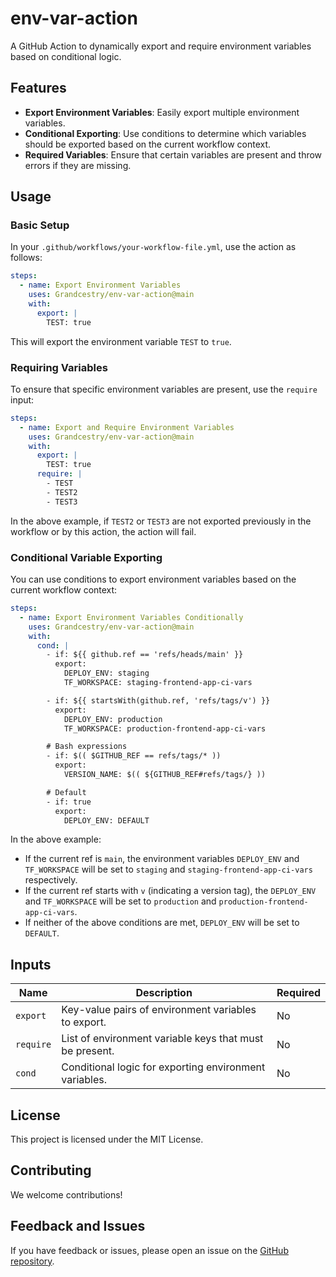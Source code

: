 # env-var-action

A GitHub Action to dynamically export and require environment variables based on conditional logic.

## Features

- **Export Environment Variables**: Easily export multiple environment variables.
- **Conditional Exporting**: Use conditions to determine which variables should be exported based on the current workflow context.
- **Required Variables**: Ensure that certain variables are present and throw errors if they are missing.

## Usage

### Basic Setup

In your `.github/workflows/your-workflow-file.yml`, use the action as follows:

```yml
steps:
  - name: Export Environment Variables
    uses: Grandcestry/env-var-action@main
    with:
      export: |
        TEST: true
```

This will export the environment variable `TEST` to `true`.

### Requiring Variables

To ensure that specific environment variables are present, use the `require` input:

```yml
steps:
  - name: Export and Require Environment Variables
    uses: Grandcestry/env-var-action@main
    with:
      export: |
        TEST: true
      require: |
        - TEST
        - TEST2
        - TEST3
```

In the above example, if `TEST2` or `TEST3` are not exported previously in the workflow or by this action, the action will fail.

### Conditional Variable Exporting

You can use conditions to export environment variables based on the current workflow context:

```yml
steps:
  - name: Export Environment Variables Conditionally
    uses: Grandcestry/env-var-action@main
    with:
      cond: |
        - if: ${{ github.ref == 'refs/heads/main' }}
          export:
            DEPLOY_ENV: staging
            TF_WORKSPACE: staging-frontend-app-ci-vars

        - if: ${{ startsWith(github.ref, 'refs/tags/v') }}
          export:
            DEPLOY_ENV: production
            TF_WORKSPACE: production-frontend-app-ci-vars

        # Bash expressions
        - if: $(( $GITHUB_REF == refs/tags/* ))
          export:
            VERSION_NAME: $(( ${GITHUB_REF#refs/tags/} ))

        # Default
        - if: true
          export:
            DEPLOY_ENV: DEFAULT
```

In the above example:

- If the current ref is `main`, the environment variables `DEPLOY_ENV` and `TF_WORKSPACE` will be set to `staging` and `staging-frontend-app-ci-vars` respectively.
- If the current ref starts with `v` (indicating a version tag), the `DEPLOY_ENV` and `TF_WORKSPACE` will be set to `production` and `production-frontend-app-ci-vars`.
- If neither of the above conditions are met, `DEPLOY_ENV` will be set to `DEFAULT`.

## Inputs

| Name    | Description                                                  | Required |
|---------|--------------------------------------------------------------|----------|
| `export`   | Key-value pairs of environment variables to export.             | No       |
| `require` | List of environment variable keys that must be present.     | No       |
| `cond`  | Conditional logic for exporting environment variables.         | No       |

## License

This project is licensed under the MIT License.

## Contributing

We welcome contributions!

## Feedback and Issues

If you have feedback or issues, please open an issue on the [GitHub repository](https://github.com/Grandcestry/env-var-action).
